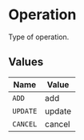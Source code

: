 # Operation

Type of operation.


## Values

| Name     | Value    |
| -------- | -------- |
| `ADD`    | add      |
| `UPDATE` | update   |
| `CANCEL` | cancel   |